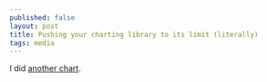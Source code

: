 ```yaml
---
published: false
layout: post
title: Pushing your charting library to its limit (literally)
tags: media
---
```

I did  [another chart](https://blog.datawrapper.de/looooongchart/).
